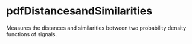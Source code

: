 # pdfDistancesandSimilarities
Measures the distances and similarities between two probability density functions of signals.
